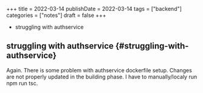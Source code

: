 +++
title = 2022-03-14
publishDate = 2022-03-14
tags = ["backend"]
categories = ["notes"]
draft = false
+++

-   struggling with authservice

<!--more-->


## struggling with authservice {#struggling-with-authservice}

Again.
There is some problem with authservice dockerfile setup.
Changes are not properly updated in the building phase.
I have to manually/localy run npm run tsc.
